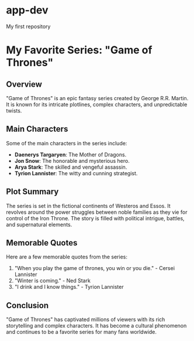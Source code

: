 # app-dev
 My first repository
# My Favorite Series: "Game of Thrones"

## Overview
"Game of Thrones" is an epic fantasy series created by George R.R. Martin. It is known for its intricate plotlines, complex characters, and unpredictable twists.

## Main Characters
Some of the main characters in the series include:
- **Daenerys Targaryen**: The Mother of Dragons.
- **Jon Snow**: The honorable and mysterious hero.
- **Arya Stark**: The skilled and vengeful assassin.
- **Tyrion Lannister**: The witty and cunning strategist.

## Plot Summary
The series is set in the fictional continents of Westeros and Essos. It revolves around the power struggles between noble families as they vie for control of the Iron Throne. The story is filled with political intrigue, battles, and supernatural elements.

## Memorable Quotes
Here are a few memorable quotes from the series:
1. "When you play the game of thrones, you win or you die." - Cersei Lannister
2. "Winter is coming." - Ned Stark
3. "I drink and I know things." - Tyrion Lannister

## Conclusion
"Game of Thrones" has captivated millions of viewers with its rich storytelling and complex characters. It has become a cultural phenomenon and continues to be a favorite series for many fans worldwide.
